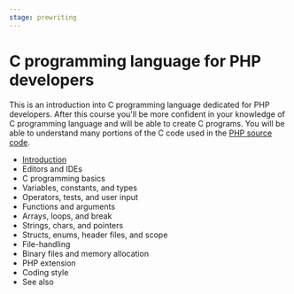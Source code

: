 ```yaml
---
stage: prewriting
---
```


# C programming language for PHP developers

This is an introduction into C programming language dedicated for PHP developers.
After this course you'll be more confident in your knowledge of C programming
language and will be able to create C programs. You will be able to understand
many portions of the C code used in the
[PHP source code](https://github.com/php/php-src).

* [Introduction](/c/intro.md)
* Editors and IDEs
* C programming basics
* Variables, constants, and types
* Operators, tests, and user input
* Functions and arguments
* Arrays, loops, and break
* Strings, chars, and pointers
* Structs, enums, header files, and scope
* File-handling
* Binary files and memory allocation
* PHP extension
* Coding style
* See also
